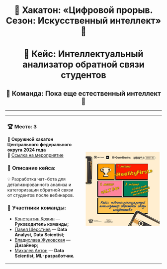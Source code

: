 <div align="center">

# 🚀 Хакатон: «Цифровой прорыв. Сезон: Искусственный интеллект» 🤖

</div>

<div align="center">

# 📌 Кейс: Интеллектуальный анализатор обратной связи студентов

</div>

<div align="center">

## 🎯 Команда: Пока еще естественный интеллект 🧠

</div>

---

<table>
<tr>
<td align="left" width="50%">

### 🏆 Место: **3**  
📍 **Окружной хакатон Центрального федерального округа 2024 года**  
🔗 [Ссылка на мероприятие](https://hacks-ai.ru/events/1077374)

### 📖 Описание кейса:
💡 Разработка чат-бота для  
детализированного анализа и  
категоризации обратной связи  
от студентов после вебинаров.  

### 👥 Участники команды:
- [Константин Кожин](https://github.com/konstantinkozhin) — **Руководитель команды;**  
- [Павел Шерстнев](https://github.com/sherstpasha) — **Data Analyst, Data Scientist;**  
- [Владислава Жуковская](https://github.com/vlada2025) — **Дизайнер;**  
- [Михалев Антон](https://github.com/asmikhalev) — **Data Scientist, ML-разработчик.**  

</td>
<td align="center" width="50%">

<img src="image_3.jpg">

</td>
</tr>
</table>
